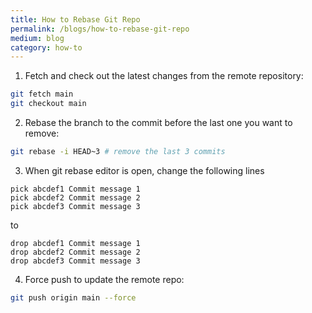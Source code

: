 ```yaml
---
title: How to Rebase Git Repo
permalink: /blogs/how-to-rebase-git-repo
medium: blog
category: how-to
---
```


1.	Fetch and check out the latest changes from the remote repository:

```bash
git fetch main
git checkout main
```

2. Rebase the branch to the commit before the last one you want to remove:

```bash
git rebase -i HEAD~3 # remove the last 3 commits
```

3. When git rebase editor is open, change the following lines

```text
pick abcdef1 Commit message 1
pick abcdef2 Commit message 2
pick abcdef3 Commit message 3
```

to

```text
drop abcdef1 Commit message 1
drop abcdef2 Commit message 2
drop abcdef3 Commit message 3
```

4. Force push to update the remote repo:

```bash
git push origin main --force
```
